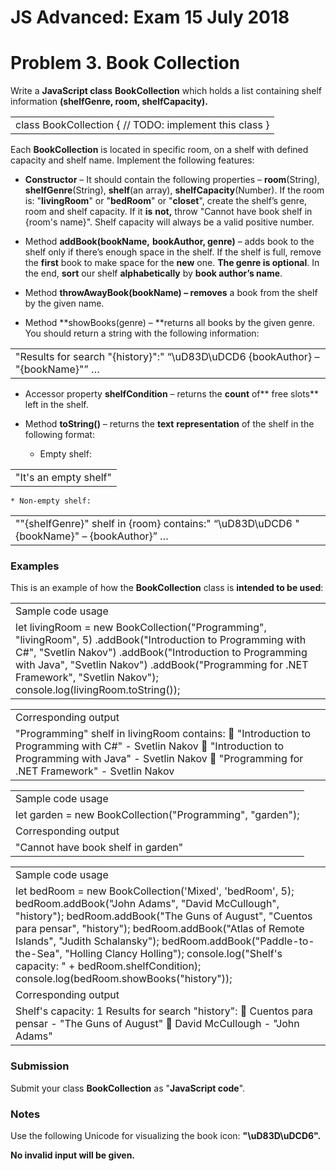 # JS Advanced: Exam 15 July 2018

# Problem 3. Book Collection 

Write a **JavaScript class** **BookCollection** which holds a list containing shelf information **(shelfGenre, room, shelfCapacity).** 

<table>
  <tr>
    <td>class BookCollection {    // TODO: implement this class}</td>
  </tr>
</table>


Each **BookCollection** is located in specific room, on a shelf with defined capacity and shelf name. Implement the following features:

* **Constructor** – It should contain the following properties – **room**(String), **shelfGenre**(String), **shelf**(an array), **shelfCapacity**(Number). If the room is: "**livingRoom**" or "**bedRoom**" or "**closet**", create the shelf’s genre, room and shelf capacity. If it **is** **not,** throw "Cannot have book shelf in {room's name}". Shelf capacity will always be a valid positive number.

* Method **addBook(bookName,** **bookAuthor, genre)** – adds book to the shelf only if there’s enough space in the shelf. If the shelf is full, remove the **first** book to make space for the **new** one. **The genre is optional**. In the end, **sort** our shelf **alphabetically** by **book author’s name**.

* Method **throwAwayBook(bookName) – removes** a book from the shelf by the given name.

* Method **showBooks(genre) – **returns all books by the given genre. You should return a string with the following information:

<table>
  <tr>
    <td>   "Results for search "{history}":"
   “\uD83D\uDCD6 {bookAuthor} – "{bookName}"”
   …</td>
  </tr>
</table>


* Accessor property **shelfCondition** – returns the **count** of** free slots** left in the shelf.

* Method **toString()** – returns the **text** **representation** of the shelf in the following format:

    * Empty shelf:

<table>
  <tr>
    <td>  "It's an empty shelf"</td>
  </tr>
</table>


    * Non-empty shelf:

<table>
  <tr>
    <td>   ""{shelfGenre}" shelf in {room} contains:"
   “\uD83D\uDCD6 "{bookName}" – {bookAuthor}”
   …</td>
  </tr>
</table>


### Examples

This is an example of how the **BookCollection** class is **intended to be used**:

<table>
  <tr>
    <td>Sample code usage</td>
  </tr>
  <tr>
    <td>let livingRoom = new BookCollection("Programming", "livingRoom", 5)    .addBook("Introduction to Programming with C#", "Svetlin Nakov")    .addBook("Introduction to Programming with Java", "Svetlin Nakov")    .addBook("Programming for .NET Framework", "Svetlin Nakov");console.log(livingRoom.toString());
</td>
  </tr>
</table>


<table>
  <tr>
    <td>Corresponding output</td>
  </tr>
  <tr>
    <td>"Programming" shelf in livingRoom contains:
📖 "Introduction to Programming with C#" - Svetlin Nakov
📖 "Introduction to Programming with Java" - Svetlin Nakov
📖 "Programming for .NET Framework" - Svetlin Nakov</td>
  </tr>
</table>


<table>
  <tr>
    <td>Sample code usage</td>
  </tr>
  <tr>
    <td>let garden = new BookCollection("Programming", "garden");
</td>
  </tr>
  <tr>
    <td>Corresponding output</td>
  </tr>
  <tr>
    <td>"Cannot have book shelf in garden"</td>
  </tr>
</table>


<table>
  <tr>
    <td>Sample code usage</td>
  </tr>
  <tr>
    <td>let bedRoom = new BookCollection('Mixed', 'bedRoom', 5);bedRoom.addBook("John Adams", "David McCullough", "history");bedRoom.addBook("The Guns of August", "Cuentos para pensar", "history");bedRoom.addBook("Atlas of Remote Islands", "Judith Schalansky");bedRoom.addBook("Paddle-to-the-Sea", "Holling Clancy Holling");console.log("Shelf's capacity: " + bedRoom.shelfCondition);console.log(bedRoom.showBooks("history"));</td>
  </tr>
  <tr>
    <td>Corresponding output</td>
  </tr>
  <tr>
    <td>Shelf's capacity: 1
Results for search "history":
📖 Cuentos para pensar - "The Guns of August"
📖 David McCullough - "John Adams"</td>
  </tr>
</table>


### Submission

Submit your class **BookCollection** as "**JavaScript code**".

### Notes

Use the following Unicode for visualizing the book icon: **"\uD83D\uDCD6".**

**No invalid input will be given.**

